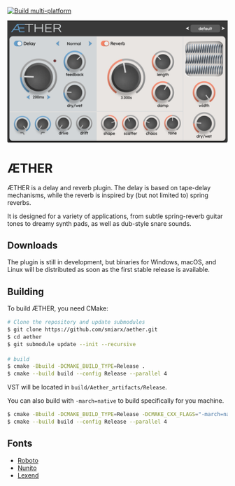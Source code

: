 [![Build multi-platform](https://github.com/smiarx/aether/actions/workflows/cmake-multi-platform.yml/badge.svg)](https://github.com/smiarx/aether/actions/workflows/cmake-multi-platform.yml)

![A screenshot of the Æther plugin](images/screenshot.png)

ÆTHER
=====

ÆTHER is a delay and reverb plugin. The delay is based on tape-delay
mechanisms, while the reverb is inspired by (but not limited to) spring
reverbs.

It is designed for a variety of applications, from subtle spring-reverb guitar
tones to dreamy synth pads, as well as dub-style snare sounds.

## Downloads

The plugin is still in development, but binaries for Windows, macOS, and Linux
will be distributed as soon as the first stable release is available.

## Building

To build ÆTHER, you need CMake:

```bash
# Clone the repository and update submodules
$ git clone https://github.com/smiarx/aether.git
$ cd aether
$ git submodule update --init --recursive

# build
$ cmake -Bbuild -DCMAKE_BUILD_TYPE=Release .
$ cmake --build build --config Release --parallel 4
```

VST will be located in `build/Aether_artifacts/Release`.

You can also build with `-march=native` to build specifically for you machine.

```bash
$ cmake -Bbuild -DCMAKE_BUILD_TYPE=Release -DCMAKE_CXX_FLAGS="-march=native" .
$ cmake --build build --config Release --parallel 4
```

## Fonts

- [Roboto](https://fonts.google.com/specimen/Roboto)
- [Nunito](https://fonts.google.com/specimen/Nunito)
- [Lexend](https://fonts.google.com/specimen/Lexend)
